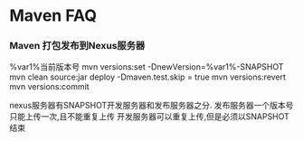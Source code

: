 # Maven FAQ

### Maven 打包发布到Nexus服务器

%var1%当前版本号
mvn versions:set -DnewVersion=%var1%-SNAPSHOT
mvn clean source:jar deploy -Dmaven.test.skip = true
mvn versions:revert
mvn versions:commit

nexus服务器有SNAPSHOT开发服务器和发布服务器之分.
发布服务器一个版本号只能上传一次,且不能重复上传
开发服务器可以重复上传,但是必须以SNAPSHOT结束
